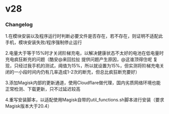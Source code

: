 # v28

### Changelog

1.在模块安装以及程序运行时判断必要文件是否存在，若不存在，则证明不适配此手机，模块安装失败/程序强制停止运行

2.电量大于等于15%时才关闭阶梯充电，以解决健康状态不太好的电池在低电量时充电疯狂断充的问题（酷安@来回拉扯 提供问题产生原因，@这谁顶得住呢 复现，只经过我手机的测试，阈值为15%，所以就设置为15%，但实测将阶梯充电关闭的一小段时间内仍有几率造成1-2次的断充，但总比疯狂断充要好）

3.添加Magisk内部的更新通道，使用Cloudflare做代理，国内劣质网络环境也能正常检测、下载更新，只不过延迟较高

4.重写安装脚本，以适配使用Magisk自带的util_functions.sh脚本进行安装（要求Magisk版本大于20.4）
